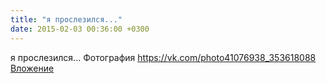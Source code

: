 ```yaml
---
title: "я прослезился..."
date: 2015-02-03 00:36:00 +0300
---
```


я прослезился...
Фотография
<a class="vk-attach" href="https://vk.com/photo41076938_353618088">https://vk.com/photo41076938_353618088</a>
<a class="vk-attach" href="https://vk.com/photo41076938_353618088">Вложение</a>

